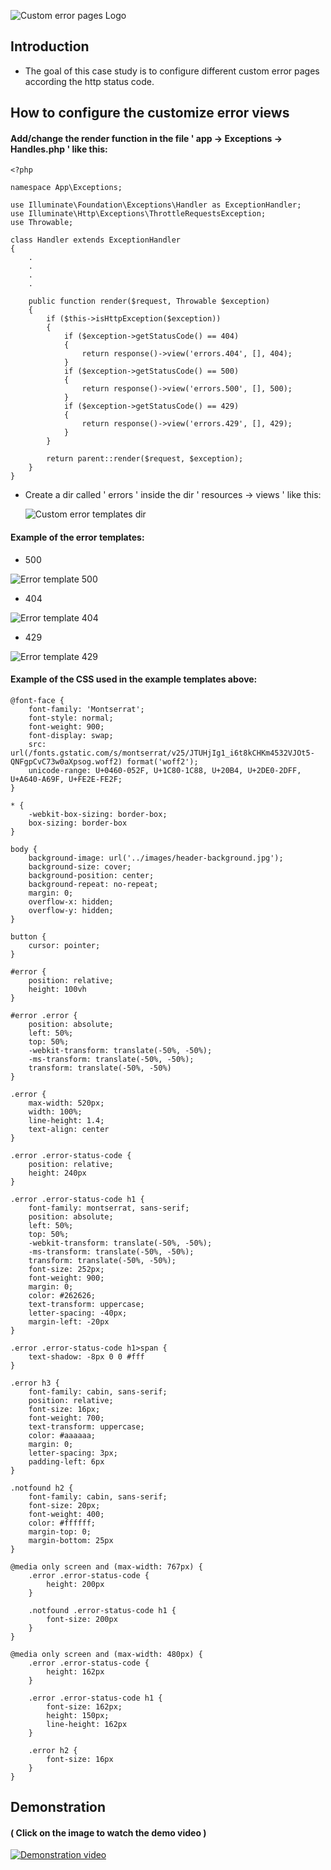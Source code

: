 ![Custom error pages Logo](https://jgomes.site/images/cs/custom-error-pages.jpg)

## Introduction

- The goal of this case study is to configure different custom error pages according the http status code.

## How to configure the customize error views
#### Add/change the render function in the file ' app -> Exceptions -> Handles.php ' like this:
```
<?php

namespace App\Exceptions;

use Illuminate\Foundation\Exceptions\Handler as ExceptionHandler;
use Illuminate\Http\Exceptions\ThrottleRequestsException;
use Throwable;

class Handler extends ExceptionHandler
{
    .
    .
    .
    .
    
    public function render($request, Throwable $exception)
    {
        if ($this->isHttpException($exception))
        {
            if ($exception->getStatusCode() == 404)
            {
                return response()->view('errors.404', [], 404);
            }
            if ($exception->getStatusCode() == 500)
            {
                return response()->view('errors.500', [], 500);
            }
            if ($exception->getStatusCode() == 429)
            {
                return response()->view('errors.429', [], 429);
            }
        }

        return parent::render($request, $exception);
    }
}

```
- Create a dir called ' errors ' inside the dir ' resources -> views ' like this:

  ![Custom error templates dir](https://jgomes.site/images/cs/custom_error_pages/templates_dir.png)

#### Example of the error templates:
- 500

![Error template 500](https://jgomes.site/images/cs/custom_error_pages/error-500.png)

- 404

![Error template 404](https://jgomes.site/images/cs/custom_error_pages/error-404.png)

- 429

![Error template 429](https://jgomes.site/images/cs/custom_error_pages/error-429.png)

#### Example of the CSS used in the example templates above:
```
@font-face {
    font-family: 'Montserrat';
    font-style: normal;
    font-weight: 900;
    font-display: swap;
    src: url(/fonts.gstatic.com/s/montserrat/v25/JTUHjIg1_i6t8kCHKm4532VJOt5-QNFgpCvC73w0aXpsog.woff2) format('woff2');
    unicode-range: U+0460-052F, U+1C80-1C88, U+20B4, U+2DE0-2DFF, U+A640-A69F, U+FE2E-FE2F;
}

* {
    -webkit-box-sizing: border-box;
    box-sizing: border-box
}

body {
    background-image: url('../images/header-background.jpg');
    background-size: cover;
    background-position: center;
    background-repeat: no-repeat;
    margin: 0;
    overflow-x: hidden;
    overflow-y: hidden;
}

button {
    cursor: pointer;
}

#error {
    position: relative;
    height: 100vh
}

#error .error {
    position: absolute;
    left: 50%;
    top: 50%;
    -webkit-transform: translate(-50%, -50%);
    -ms-transform: translate(-50%, -50%);
    transform: translate(-50%, -50%)
}

.error {
    max-width: 520px;
    width: 100%;
    line-height: 1.4;
    text-align: center
}

.error .error-status-code {
    position: relative;
    height: 240px
}

.error .error-status-code h1 {
    font-family: montserrat, sans-serif;
    position: absolute;
    left: 50%;
    top: 50%;
    -webkit-transform: translate(-50%, -50%);
    -ms-transform: translate(-50%, -50%);
    transform: translate(-50%, -50%);
    font-size: 252px;
    font-weight: 900;
    margin: 0;
    color: #262626;
    text-transform: uppercase;
    letter-spacing: -40px;
    margin-left: -20px
}

.error .error-status-code h1>span {
    text-shadow: -8px 0 0 #fff
}

.error h3 {
    font-family: cabin, sans-serif;
    position: relative;
    font-size: 16px;
    font-weight: 700;
    text-transform: uppercase;
    color: #aaaaaa;
    margin: 0;
    letter-spacing: 3px;
    padding-left: 6px
}

.notfound h2 {
    font-family: cabin, sans-serif;
    font-size: 20px;
    font-weight: 400;
    color: #ffffff;
    margin-top: 0;
    margin-bottom: 25px
}

@media only screen and (max-width: 767px) {
    .error .error-status-code {
        height: 200px
    }

    .notfound .error-status-code h1 {
        font-size: 200px
    }
}

@media only screen and (max-width: 480px) {
    .error .error-status-code {
        height: 162px
    }

    .error .error-status-code h1 {
        font-size: 162px;
        height: 150px;
        line-height: 162px
    }

    .error h2 {
        font-size: 16px
    }
}
```

## Demonstration
#### ( Click on the image to watch the demo video )
[![Demonstration video](https://jgomes.site/images/cs/git-branch-protection-video-thumbnail.jpg)](http://www.youtube.com/watch?v=1a8Jm8vdGbo)
